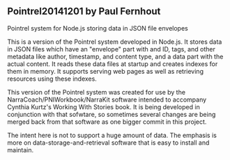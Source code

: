 ## Pointrel20141201 by Paul Fernhout
Pointrel system for Node.js storing data in JSON file envelopes

This is a version of the Pointrel system developed in Node.js.
It stores data in JSON files which have an "envelope" part with
and ID, tags, and other metadata like author, timestamp, and content type,
and a data part with the actual content. It reads these data files
at startup and creates indexes for them in memory.
It supports serving web pages as well as retrieving resources using these indexes.

This version of the Pointrel system was created for use by the NarraCoach/PNIWorkbook/NarraKit
software intended to accompany Cynthia Kurtz's Working With Stories book.
It is being developed in conjunction with that sofwtare, so sometimes
several changes are being merged back from that software as one bigger commit in this project.

The intent here is not to support a huge amount of data.
The emphasis is more on data-storage-and-retrieval software that is easy to install and maintain.
